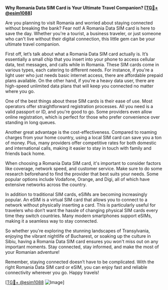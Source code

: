 **Why Romania Data SIM Card is Your Ultimate Travel Companion? [[TG💪+ @esim1088](https://t.me/s/esim1088)]**

Are you planning to visit Romania and worried about staying connected without breaking the bank? Fear not! A Romania Data SIM card is here to save the day. Whether you're a tourist, a business traveler, or just someone who can't live without their digital connection, this little gem can be your ultimate travel companion.

First off, let’s talk about what a Romania Data SIM card actually is. It’s essentially a small chip that you insert into your phone to access cellular data, text messages, and calls while in Romania. These SIM cards come in various types, each catering to different needs. For instance, if you're a light user who just needs basic internet access, there are affordable prepaid plans available. On the other hand, if you're a heavy data user, there are high-speed unlimited data plans that will keep you connected no matter where you go.

One of the best things about these SIM cards is their ease of use. Most operators offer straightforward registration processes. All you need is a valid passport or ID, and you're good to go. Some providers even allow online registration, which is perfect for those who prefer convenience over standing in long queues. 

Another great advantage is the cost-effectiveness. Compared to roaming charges from your home country, using a local SIM card can save you a ton of money. Plus, many providers offer competitive rates for both domestic and international calls, making it easier to stay in touch with family and friends back home.

When choosing a Romania Data SIM card, it's important to consider factors like coverage, network speed, and customer service. Make sure to do some research beforehand to find the provider that best suits your needs. Some popular options include Vodafone, Orange, and Digi, all of which have extensive networks across the country.

In addition to traditional SIM cards, eSIMs are becoming increasingly popular. An eSIM is a virtual SIM card that allows you to connect to a network without physically inserting a card. This is particularly useful for travelers who don’t want the hassle of changing physical SIM cards every time they switch countries. Many modern smartphones support eSIMs, making it a seamless way to stay connected.

So whether you're exploring the stunning landscapes of Transylvania, enjoying the vibrant nightlife of Bucharest, or soaking up the culture in Sibiu, having a Romania Data SIM card ensures you won't miss out on any important moments. Stay connected, stay informed, and make the most of your Romanian adventure!

Remember, staying connected doesn’t have to be complicated. With the right Romania Data SIM card or eSIM, you can enjoy fast and reliable connectivity wherever you go. Happy travels! 

[[TG💪+ @esim1088](https://t.me/s/esim1088) ![Image](https://i.postimg.cc/Y0z9fWf4/image.png)]